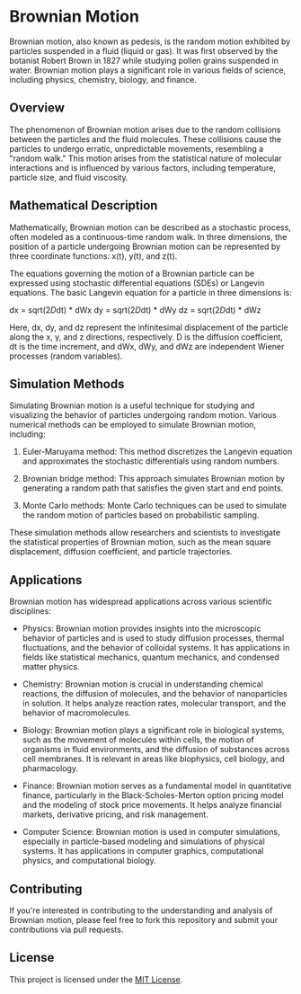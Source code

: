 # Brownian Motion

Brownian motion, also known as pedesis, is the random motion exhibited by particles suspended in a fluid (liquid or gas). It was first observed by the botanist Robert Brown in 1827 while studying pollen grains suspended in water. Brownian motion plays a significant role in various fields of science, including physics, chemistry, biology, and finance.

## Overview

The phenomenon of Brownian motion arises due to the random collisions between the particles and the fluid molecules. These collisions cause the particles to undergo erratic, unpredictable movements, resembling a "random walk." This motion arises from the statistical nature of molecular interactions and is influenced by various factors, including temperature, particle size, and fluid viscosity.

## Mathematical Description

Mathematically, Brownian motion can be described as a stochastic process, often modeled as a continuous-time random walk. In three dimensions, the position of a particle undergoing Brownian motion can be represented by three coordinate functions: x(t), y(t), and z(t).

The equations governing the motion of a Brownian particle can be expressed using stochastic differential equations (SDEs) or Langevin equations. The basic Langevin equation for a particle in three dimensions is:

dx = sqrt(2*D*dt) * dWx
dy = sqrt(2*D*dt) * dWy
dz = sqrt(2*D*dt) * dWz

Here, dx, dy, and dz represent the infinitesimal displacement of the particle along the x, y, and z directions, respectively. D is the diffusion coefficient, dt is the time increment, and dWx, dWy, and dWz are independent Wiener processes (random variables).

## Simulation Methods

Simulating Brownian motion is a useful technique for studying and visualizing the behavior of particles undergoing random motion. Various numerical methods can be employed to simulate Brownian motion, including:

1. Euler-Maruyama method: This method discretizes the Langevin equation and approximates the stochastic differentials using random numbers.

2. Brownian bridge method: This approach simulates Brownian motion by generating a random path that satisfies the given start and end points.

3. Monte Carlo methods: Monte Carlo techniques can be used to simulate the random motion of particles based on probabilistic sampling.

These simulation methods allow researchers and scientists to investigate the statistical properties of Brownian motion, such as the mean square displacement, diffusion coefficient, and particle trajectories.

## Applications

Brownian motion has widespread applications across various scientific disciplines:

- Physics: Brownian motion provides insights into the microscopic behavior of particles and is used to study diffusion processes, thermal fluctuations, and the behavior of colloidal systems. It has applications in fields like statistical mechanics, quantum mechanics, and condensed matter physics.

- Chemistry: Brownian motion is crucial in understanding chemical reactions, the diffusion of molecules, and the behavior of nanoparticles in solution. It helps analyze reaction rates, molecular transport, and the behavior of macromolecules.

- Biology: Brownian motion plays a significant role in biological systems, such as the movement of molecules within cells, the motion of organisms in fluid environments, and the diffusion of substances across cell membranes. It is relevant in areas like biophysics, cell biology, and pharmacology.

- Finance: Brownian motion serves as a fundamental model in quantitative finance, particularly in the Black-Scholes-Merton option pricing model and the modeling of stock price movements. It helps analyze financial markets, derivative pricing, and risk management.

- Computer Science: Brownian motion is used in computer simulations, especially in particle-based modeling and simulations of physical systems. It has applications in computer graphics, computational physics, and computational biology.

## Contributing

If you're interested in contributing to the understanding and analysis of Brownian motion, please feel free to fork this repository and submit your contributions via pull requests.

## License

This project is licensed under the [MIT License](LICENSE).
